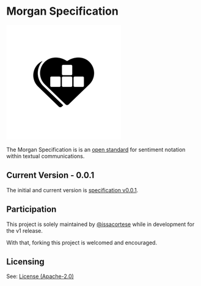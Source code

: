 # Morgan Specification

![alt text](./assets/morgan-logo-001.png "logo")

The Morgan Specification is is an [open standard](https://en.m.wikipedia.org/wiki/Open_standard) for sentiment notation within textual communications.

## Current Version - 0.0.1

The initial and current version is [specification v0.0.1](./versions/0.0.1.md).

## Participation

This project is solely maintained by [@issacortese](https://github.com/issacortese) while in development for the v1 release. 

With that, forking this project is welcomed and encouraged.

## Licensing

See: [License (Apache-2.0)](./LICENSE)
